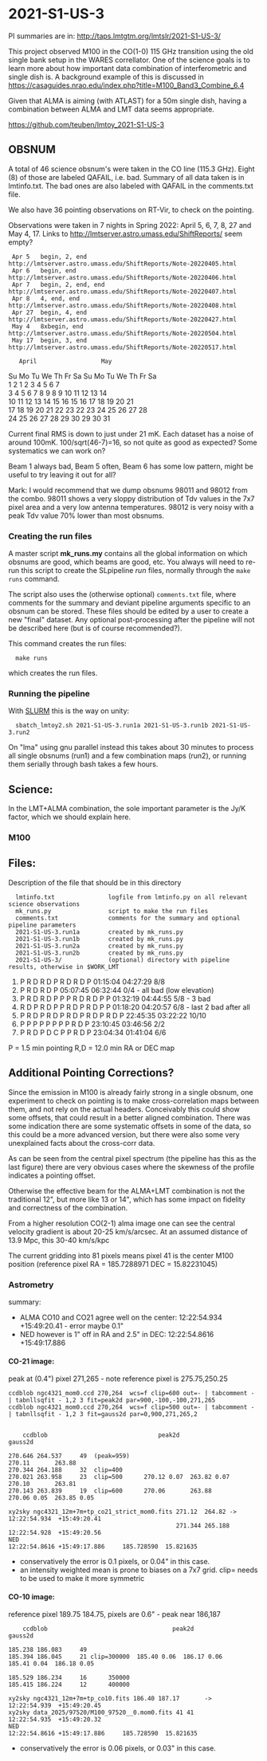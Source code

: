 # 2021-S1-US-3

PI summaries are in:   http://taps.lmtgtm.org/lmtslr/2021-S1-US-3/

This project observed M100 in the CO(1-0) 115 GHz transition using the
old single bank setup in the WARES correllator. One of the science
goals is to learn more about how important data combination of
interferometric and single dish is. A background example of this is
discussed in
https://casaguides.nrao.edu/index.php?title=M100_Band3_Combine_6.4

Given that ALMA is aiming (with ATLAST) for a 50m single dish, having
a combination between ALMA and LMT data seems appropriate.

https://github.com/teuben/lmtoy_2021-S1-US-3
## OBSNUM

A total of 46 science obsnum's were taken in the CO line (115.3
GHz). Eight (8) of those are labeled QAFAIL, i.e. bad. Summary of
all data taken is in lmtinfo.txt. The bad ones are also labeled with
QAFAIL in the comments.txt file.

We also have 36 pointing observations on RT-Vir, to check on the pointing.

Observations were taken in 7 nights in Spring 2022: April 5, 6, 7, 8, 27 and May 4, 17.
Links to http://lmtserver.astro.umass.edu/ShiftReports/ seem empty?


     Apr 5   begin, 2, end        http://lmtserver.astro.umass.edu/ShiftReports/Note-20220405.html
     Apr 6   begin, end           http://lmtserver.astro.umass.edu/ShiftReports/Note-20220406.html
     Apr 7   begin, 2, end, end   http://lmtserver.astro.umass.edu/ShiftReports/Note-20220407.html
     Apr 8   4, end, end          http://lmtserver.astro.umass.edu/ShiftReports/Note-20220408.html
     Apr 27  begin, 4, end        http://lmtserver.astro.umass.edu/ShiftReports/Note-20220427.html
     May 4   8xbegin, end         http://lmtserver.astro.umass.edu/ShiftReports/Note-20220504.html
     May 17  begin, 3, end        http://lmtserver.astro.umass.edu/ShiftReports/Note-20220517.html

       April                  May           
Su Mo Tu We Th Fr Sa  Su Mo Tu We Th Fr Sa  
                1  2   1  2  3  4  5  6  7  
 3  4  5  6  7  8  9   8  9 10 11 12 13 14  
10 11 12 13 14 15 16  15 16 17 18 19 20 21  
17 18 19 20 21 22 23  22 23 24 25 26 27 28  
24 25 26 27 28 29 30  29 30 31              
                                                                  

Current final RMS is down to just under 21 mK. Each dataset has a noise of around 100mK. 100/sqrt(46-7)=16,
so not quite as good as expected?  Some systematics we can work on? 

Beam 1 always bad, Beam 5 often, Beam 6 has some low pattern, might be useful to try leaving it
out for all?

Mark: I would recommend that we dump obsnums 98011 and 98012 from the combo. 
98011 shows a very sloppy distribution of Tdv values in the 7x7 pixel
area and a very low antenna temperatures.  98012 is very noisy with a
peak Tdv value 70% lower than most obsnums. 

### Creating the run files

A master script **mk_runs.my** contains all the global information on
which obsnums are good, which beams are good, etc.  You always will
need to re-run this script to create the SLpipeline *run* files,
normally through the `make runs` command.

The script also uses the (otherwise optional) `comments.txt` file,
where comments for the summary and deviant pipeline arguments specific
to an obsnum can be stored. These files should be edited by a user to
create a new "final" dataset. Any optional post-processing after the
pipeline will not be described here (but is of course recommended?).

This command creates the run files:

      make runs
	  
which creates the run files.

### Running the pipeline


With [SLURM](https://slurm.schedmd.com/documentation.html) this is the way on unity:

      sbatch_lmtoy2.sh 2021-S1-US-3.run1a 2021-S1-US-3.run1b 2021-S1-US-3.run2

On "lma" using gnu parallel instead this takes about 30 minutes to process all single obsnums
(run1) and a few combination maps (run2), or running them serially through bash takes a few hours.

## Science:

In the LMT+ALMA combination, the sole important parameter is the Jy/K factor, which we should
explain here.

### M100


## Files:


Description of the file that should be in this directory


      lmtinfo.txt               logfile from lmtinfo.py on all relevant science observations
      mk_runs.py                script to make the run files
      comments.txt              comments for the summary and optional pipeline parameters
      2021-S1-US-3.run1a        created by mk_runs.py
      2021-S1-US-3.run1b        created by mk_runs.py
      2021-S1-US-3.run2a        created by mk_runs.py
      2021-S1-US-3.run2b        created by mk_runs.py
      2021-S1-US-3/             (optional) directory with pipeline results, otherwise in $WORK_LMT

1. P R D R D P R D R D P                 01:15:04 04:27:29   8/8
2. P R D R D P				 05:07:45 06:32:44   0/4 - all bad (low elevation)
3. P R D R D P P P R D R D P P		 01:32:19 04:44:55   5/8 - 3 bad
4. R D P R D P P R D P R D P P		 01:18:20 04:20:57   6/8 - last 2 bad after all
5. P R D P R D P R D P R D P R D P	 22:45:35 03:22:22   10/10 
6. P P P P P P P P R D P       	 	 23:10:45 03:46:56   2/2
7. P R D P D C P P R D P		 23:04:34 01:41:04   6/6

P   =  1.5 min   pointing
R,D = 12.0 min   RA or DEC map

## Additional Pointing Corrections?

Since the emission in M100 is already fairly strong in a single obsnum, one experiment
to check on pointing is to make cross-correlation maps between them, and not rely on the
actual headers. Conceivably this could show some offsets, that could result in a
better aligned combination.  There was some indication there are some systematic offsets
in some of the data, so this could be a more advanced version, but there were also some
very unexplained facts about the cross-corr data.

As can be seen from the central pixel spectrum (the pipeline has this as the last figure)
there are very obvious cases where the skewness of the profile indicates a pointing offset.

Otherwise the effective beam for the ALMA+LMT combination is not the traditional 12", but more
like 13 or 14", which has some impact on fidelity and correctness of the combination.

From a higher resolution CO(2-1) alma image one can see the central velocity gradient
is about 20-25 km/s/arcsec.  At an assumed distance of 13.9 Mpc, this 30-40 km/s/kpc

The current gridding into 81 pixels means pixel 41 is the center M100 position (reference
pixel RA = 185.7288971   DEC = 15.82231045)

### Astrometry

summary:

- ALMA CO10 and CO21 agree well on the center:   12:22:54.934  +15:49:20.41   - error maybe 0.1"
- NED however is 1" off in RA and 2.5" in DEC:   12:22:54.8616 +15:49:17.886


####  CO-21 image:

peak at (0.4") pixel 271,265 - note reference pixel is 275.75,250.25 

```
ccdblob ngc4321_mom0.ccd 270,264  wcs=f clip=600 out=- | tabcomment - | tabnllsqfit - 1,2 3 fit=peak2d par=900,-100,-100,271,265
ccdblob ngc4321_mom0.ccd 270,264  wcs=f clip=500 out=- | tabcomment - | tabnllsqfit - 1,2 3 fit=gauss2d par=0,900,271,265,2


    ccdblob                               peak2d                           gauss2d

270.646 264.537     49  (peak=959)                                  270.11       263.88
270.344 264.188     32  clip=400
270.021 263.958     23  clip=500      270.12 0.07  263.82 0.07      270.10       263.81  
270.143 263.839     19  clip=600      270.06       263.88           270.06 0.05  263.85 0.05

xy2sky ngc4321_12m+7m+tp_co21_strict_mom0.fits 271.12  264.82 ->  12:22:54.934  +15:49:20.41 
                                               271.344 265.188    12:22:54.928  +15:49:20.56 
NED                                                               12:22:54.8616 +15:49:17.886     185.728590  15.821635
```

- conservatively the error is 0.1 pixels, or 0.04" in this case.
- an intensity weighted mean is prone to biases on a 7x7 grid.  clip= needs to be used to make it more symmetric

####  CO-10 image:

reference pixel 189.75 184.75, pixels are 0.6" - peak near 186,187

```
    ccdblob                                   peak2d                         gauss2d

185.238 186.083     49
185.394 186.045     21 clip=300000  185.40 0.06  186.17 0.06      185.41 0.04  186.18 0.05
 
185.529 186.234     16      350000
185.415 186.224     12      400000 

xy2sky ngc4321_12m+7m+tp_co10.fits 186.40 187.17       ->  12:22:54.939  +15:49:20.45
xy2sky data_2025/97520/M100_97520__0.mom0.fits 41 41       12:22:54.935  +15:49:20.32 
NED                                                        12:22:54.8616 +15:49:17.886     185.728590  15.821635
```

- conservatively the error is 0.06 pixels, or 0.03" in this case.
